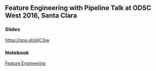 ## Feature Engineering with Pipeline Talk at ODSC West 2016, Santa Clara


### Slides

https://goo.gl/sHC3iw

### Notebook

[Feature Engineering](odsc-feature-enginering-pipeline.ipynb)